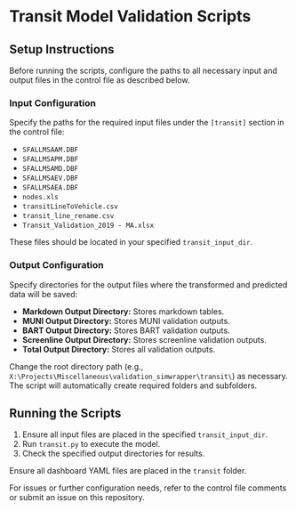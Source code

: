 # Transit Model Validation Scripts

## Setup Instructions

Before running the scripts, configure the paths to all necessary input and output files in the control file as described below.

### Input Configuration

Specify the paths for the required input files under the `[transit]` section in the control file:

- `SFALLMSAAM.DBF`
- `SFALLMSAPM.DBF`
- `SFALLMSAMD.DBF`
- `SFALLMSAEV.DBF`
- `SFALLMSAEA.DBF`
- `nodes.xls`
- `transitLineToVehicle.csv`
- `transit_line_rename.csv`
- `Transit_Validation_2019 - MA.xlsx`

These files should be located in your specified `transit_input_dir`.

### Output Configuration

Specify directories for the output files where the transformed and predicted data will be saved:

- **Markdown Output Directory:** Stores markdown tables.
- **MUNI Output Directory:** Stores MUNI validation outputs.
- **BART Output Directory:** Stores BART validation outputs.
- **Screenline Output Directory:** Stores screenline validation outputs.
- **Total Output Directory:** Stores all validation outputs.

Change the root directory path (e.g., `X:\Projects\Miscellaneous\validation_simwrapper\transit\`) as necessary. The script will automatically create required folders and subfolders.

## Running the Scripts

1. Ensure all input files are placed in the specified `transit_input_dir`.
2. Run `transit.py` to execute the model.
3. Check the specified output directories for results.

Ensure all dashboard YAML files are placed in the `transit` folder.

For issues or further configuration needs, refer to the control file comments or submit an issue on this repository.
